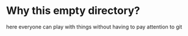 # Why this empty directory?

here everyone can play with things without having to pay attention to git

